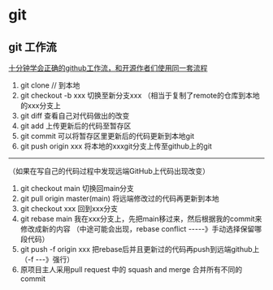 # git




## git 工作流


[十分钟学会正确的github工作流，和开源作者们使用同一套流程](https://www.bilibili.com/video/BV19e4y1q7JJ/?share_source=copy_web&vd_source=727ffe1727e24c229169af42b43aa2e0)




1. git clone // 到本地
2. git checkout -b xxx 切换至新分支xxx
（相当于复制了remote的仓库到本地的xxx分支上
4. git diff 查看自己对代码做出的改变
5. git add 上传更新后的代码至暂存区
6. git commit 可以将暂存区里更新后的代码更新到本地git
7. git push origin xxx 将本地的xxxgit分支上传至github上的git
-----------------------------------------------------------
（如果在写自己的代码过程中发现远端GitHub上代码出现改变）
1. git checkout main 切换回main分支
2. git pull origin master(main) 将远端修改过的代码再更新到本地
3. git checkout xxx 回到xxx分支
4. git rebase main 我在xxx分支上，先把main移过来，然后根据我的commit来修改成新的内容
（中途可能会出现，rebase conflict -----》手动选择保留哪段代码）
5. git push -f origin xxx 把rebase后并且更新过的代码再push到远端github上
（-f ---》强行）
6. 原项目主人采用pull request 中的 squash and merge 合并所有不同的commit

